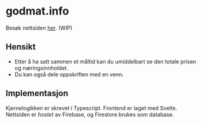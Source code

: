 # godmat.info

Besøk nettsiden [her](godmat.info). (WIP)

## Hensikt
- Etter å ha satt sammen et måltid kan du umiddelbart se den totale prisen og næringsinnholdet.
- Du kan også dele oppskriften med en venn.

## Implementasjon
Kjernelogikken er skrevet i Typescript. Frontend er laget med Svelte. Nettsiden er *hostet* av Firebase, og Firestore brukes som database.
